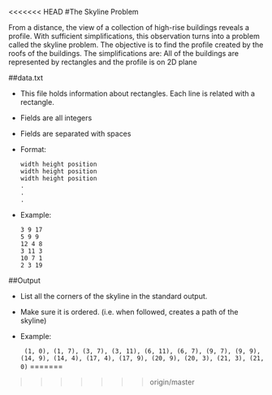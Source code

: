 <<<<<<< HEAD
#The Skyline Problem

From a distance, the view of a collection of high-rise buildings reveals a profile. With sufficient simplifications, this observation turns into a problem called the skyline problem. The objective is to find the profile created by the roofs of the buildings. The simplifications are: All of the buildings are represented by rectangles and the profile is on 2D plane

##data.txt

- This file holds information about rectangles. Each line is related with a rectangle. 
- Fields are all integers
- Fields are separated with spaces
- Format: 
    ```
    width height position
    width height position
    width height position
    .
    .
    .
    ```
- Example:

    ```
    3 9 17
    5 9 9 
    12 4 8 
    3 11 3 
    10 7 1 
    2 3 19
    ```    
 ##Output
 
 - List all the corners of the skyline in the standard output.
 - Make sure it is ordered. (i.e. when followed, creates a path of the skyline) 
 - Example:
 
    ``` (1, 0), (1, 7), (3, 7), (3, 11), (6, 11), (6, 7), (9, 7), (9, 9), (14, 9), (14, 4), (17, 4), (17, 9), (20, 9), (20, 3), (21, 3), (21, 0)```
=======

>>>>>>> origin/master
